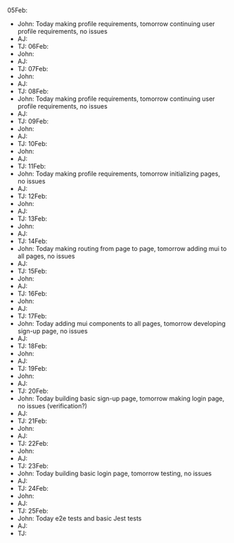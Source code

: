 05Feb:
- John: Today making profile requirements, tomorrow continuing user profile requirements, no issues
- AJ:
- TJ:
06Feb:
- John: 
- AJ:
- TJ:
07Feb:
- John:
- AJ:
- TJ:
08Feb: 
- John: Today making profile requirements, tomorrow continuing user profile requirements, no issues
- AJ:
- TJ:
09Feb:
- John:
- AJ:
- TJ:
10Feb:
- John:
- AJ:
- TJ:
11Feb: 
- John: Today making profile requirements, tomorrow initializing pages, no issues 
- AJ:
- TJ:
12Feb:
- John:
- AJ:
- TJ:
13Feb:
- John:
- AJ:
- TJ:
14Feb:
- John: Today making routing from page to page, tomorrow adding mui to all pages, no issues
- AJ:
- TJ:
15Feb:
- John:
- AJ:
- TJ:
16Feb:
- John:
- AJ:
- TJ:
17Feb:
- John: Today adding mui components to all pages, tomorrow developing sign-up page, no issues
- AJ:
- TJ:
18Feb:
- John:
- AJ:
- TJ:
19Feb:
- John:
- AJ:
- TJ:
20Feb:
- John: Today building basic sign-up page, tomorrow making login page, no issues (verification?)
- AJ:
- TJ:
21Feb:
- John:
- AJ:
- TJ:
22Feb:
- John:
- AJ:
- TJ:
23Feb:
- John: Today building basic login page, tomorrow testing, no issues
- AJ:
- TJ:
24Feb:
- John:
- AJ:
- TJ:
25Feb:
- John: Today e2e tests and basic Jest tests
- AJ:
- TJ:
